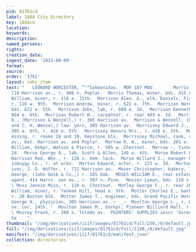 ```yaml
---
pid: 01761cd
label: 1884 City Directory
key: 1884cd
location: 
keywords: 
description: 
named_persons: 
rights: 
creation_date: 
ingest_date: '2023-08-09'
format: 
source: 
order: '1761'
layout: cmhc_item
text: "   LEONARD WORCESTER, “°“Sakmonidas.  MOR 187 MOU        Morris Samuel, tailor,
  710 Harrison av., r. 406 n. Poplar.  Morris Thomas, miner, bds. 415 e. 6th.  Morris
  William, miner, r. 418 e. 11th.  Morrison Alex. G., elk, Daniels, Fisher & Smith,
  r. 118 w. 9th.  Morrison Andrew, miner, r. 622 e. 7th.  Morrison Herold, miner,
  bds. 622 e. 5th.  Morrison John, lab, r. 609 e. 3d.  Morrison Kenneth, miner, bds.
  804 e. 6th.  Morrison Robert H., carpenter, r. rear 403 e. 2d.  Morrison Robert
  8., (Morrison & Wenzell,) r. 305 Harrison av.  Morrison & Wenzell, (R. 8S. Morrison
  and C. H. Wenzel,) law- yers, 305 Harrison av.  Morrissey Edward J., cigar manufr,
  305 e. 6th, r. 416 e. 5th.  Morrissey Hanora Mrs., r. 416 e. 5th.  Morrissey John,
  mining, r. rooms 18 and 19, Keystone blk.  Morrissey Michael, cook, r. St. Louis
  av., bet. Harrison av. and Poplar.  Morrow R. W., miner, bds. 201 e. 7th.  Morrow
  William, bkkpr, Watson & Pierce, r. 505 w. Chestnut.  Morrow —, tinner, r. 407 e.
  2d.  Morse George A., lab, Scott & Allen, 146 w. 4th.  Morse Robert Q., blksmith,
  Harrison Red. Wks., r. 126 s. Hem- lock.  Morse Willard S., manager Fryer Hill stand
  inbnygy Co., r. at wrks.  Morton Edward, actor, r. 123 w. 3d.  Morton James, dri
  iver, J. G. Hoffer, r. 721 Harrison av.  Moser Christopher, bakery, 107 Oak.  Moser
  George, (John Geib & Co.,) r. 105 Oak.  MOSES WILLIAM E., real estate and claim
  agent, 414 Harri- son av., r. 307 n. Pine.  Mosier Lyman, bds. 119 s. Toledo av.
  \ Moss Jennie Miss, r. 110 e. Chestnut.  Motley George F., r. rear 206 w. 6th.  Motley
  William, miner, r. Yankee Hill, head e. 5th.  Motter Charles E., barber, J. Henry,
  r. 20 Boston blk.  Motter James T., engineer, bds. Grand Pacific Hotel.  Moulton
  George H., physician, 305 Harrison av. ~ __—  Moulton George L., r. Harrison av.,
  se. cor. 14th. ‘  Moulton James M., barkpr, Pioneer Billiard Hall, r. 209 e. 8th.
  \ Mourey Frank, r. 200 s. Toledo av.  PAINTERS’ SUPPLIES iescr 'Gvren's, 119 2 am
  Se    "
thumbnail: "/img/derivatives/iiif/images/01761cd/full/250,/0/default.jpg"
full: "/img/derivatives/iiif/images/01761cd/full/1140,/0/default.jpg"
manifest: "/img/derivatives/iiif/01761cd/manifest.json"
collection: directories
---
```

